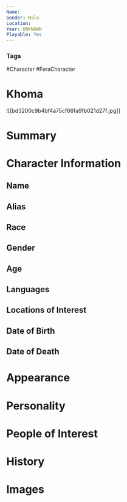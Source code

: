 ```yaml
---
Name: 
Gender: Male
Location: 
Year: UNKNOWN
Playable: Yes
---
```


### Tags
#Character #FeraCharacter 

# Khoma
![[bd3200c9b4bf4a75cf66fa9fb021d27f.jpg]]

# Summary


# Character Information

## Name

## Alias

## Race

## Gender

## Age

## Languages

## Locations of Interest

## Date of Birth

## Date of Death

# Appearance

# Personality

# People of Interest

# History

# Images
